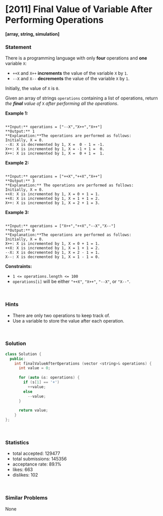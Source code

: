 # [2011] Final Value of Variable After Performing Operations

**[array, string, simulation]**

### Statement

There is a programming language with only **four** operations and **one** variable `X`:

* `++X` and `X++` **increments** the value of the variable `X` by `1`.
* `--X` and `X--` **decrements** the value of the variable `X` by `1`.



Initially, the value of `X` is `0`.

Given an array of strings `operations` containing a list of operations, return *the **final** value of* `X` *after performing all the operations*.


**Example 1:**

```

**Input:** operations = ["--X","X++","X++"]
**Output:** 1
**Explanation:**The operations are performed as follows:
Initially, X = 0.
--X: X is decremented by 1, X =  0 - 1 = -1.
X++: X is incremented by 1, X = -1 + 1 =  0.
X++: X is incremented by 1, X =  0 + 1 =  1.

```

**Example 2:**

```

**Input:** operations = ["++X","++X","X++"]
**Output:** 3
**Explanation:** The operations are performed as follows:
Initially, X = 0.
++X: X is incremented by 1, X = 0 + 1 = 1.
++X: X is incremented by 1, X = 1 + 1 = 2.
X++: X is incremented by 1, X = 2 + 1 = 3.

```

**Example 3:**

```

**Input:** operations = ["X++","++X","--X","X--"]
**Output:** 0
**Explanation:**The operations are performed as follows:
Initially, X = 0.
X++: X is incremented by 1, X = 0 + 1 = 1.
++X: X is incremented by 1, X = 1 + 1 = 2.
--X: X is decremented by 1, X = 2 - 1 = 1.
X--: X is decremented by 1, X = 1 - 1 = 0.

```

**Constraints:**
* `1 <= operations.length <= 100`
* `operations[i]` will be either `"++X"`, `"X++"`, `"--X"`, or `"X--"`.


<br>

### Hints

- There are only two operations to keep track of.
- Use a variable to store the value after each operation.

<br>

### Solution

```cpp
class Solution {
  public:
    int finalValueAfterOperations (vector <string>& operations) {
      int value = 0;
      
      for (auto &s: operations) {
        if (s[1] == '+')
          ++value;
        else
          --value;
      }
      
      return value;
    }
};
```

<br>

### Statistics

- total accepted: 129477
- total submissions: 145356
- acceptance rate: 89.1%
- likes: 663
- dislikes: 102

<br>

### Similar Problems

None
